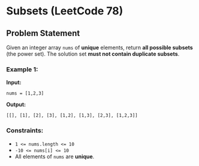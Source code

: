 # Subsets (LeetCode 78)

## Problem Statement
Given an integer array `nums` of **unique** elements, return **all possible subsets** (the power set).
The solution set **must not contain duplicate subsets**.

### Example 1:
**Input:**  
```plaintext
nums = [1,2,3]
```
**Output:**  
```plaintext
[[], [1], [2], [3], [1,2], [1,3], [2,3], [1,2,3]]
```

### Constraints:
- `1 <= nums.length <= 10`
- `-10 <= nums[i] <= 10`
- All elements of `nums` are **unique**.

